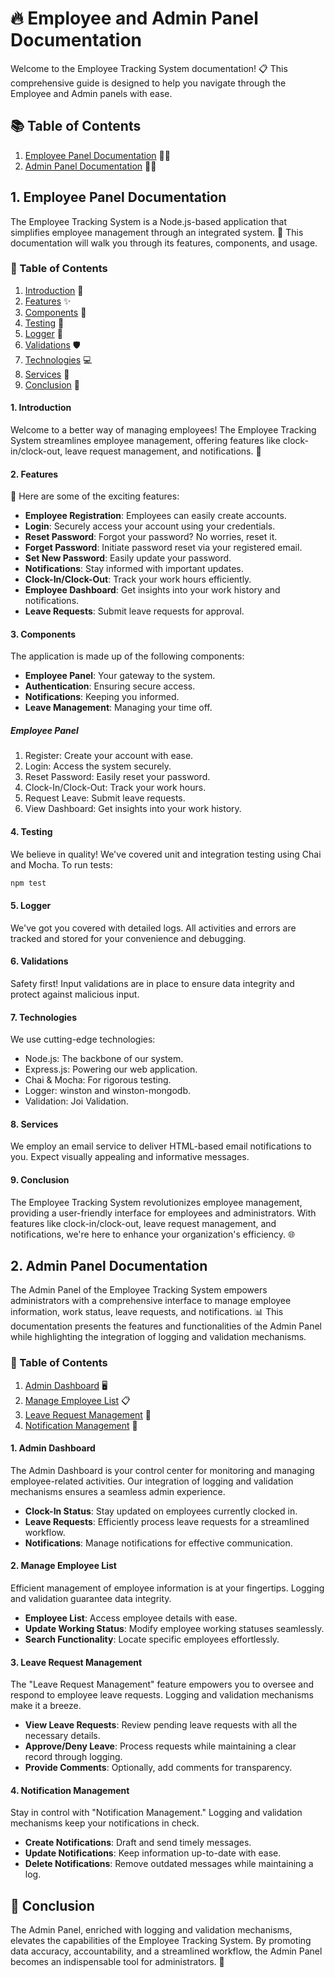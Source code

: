 # 🔥 Employee and Admin Panel Documentation

Welcome to the Employee Tracking System documentation! 📋 This comprehensive guide is designed to help you navigate through the Employee and Admin panels with ease.

## 📚 Table of Contents

1. [Employee Panel Documentation](#employee-panel-documentation) 👨‍💼
2. [Admin Panel Documentation](#admin-panel-documentation) 👩‍💼

## 1. Employee Panel Documentation <a name="employee-panel-documentation"></a>

The Employee Tracking System is a Node.js-based application that simplifies employee management through an integrated system. 🤝 This documentation will walk you through its features, components, and usage.

### 📖 Table of Contents

1. [Introduction](#Introduction) 📌
2. [Features](#Features) ✨
3. [Components](#Components) 🧩
4. [Testing](#Testing) 🧪
5. [Logger](#Logger) 📝
6. [Validations](#Validations) 🛡️
7. [Technologies](#Technologies) 💻
8. [Services](#Services) 📧
9. [Conclusion](#Conclusion) 🎉

#### 1. Introduction <a name="Introduction"></a>

Welcome to a better way of managing employees! The Employee Tracking System streamlines employee management, offering features like clock-in/clock-out, leave request management, and notifications. 🌟

#### 2. Features <a name="Features"></a>

🚀 Here are some of the exciting features:

- **Employee Registration**: Employees can easily create accounts.
- **Login**: Securely access your account using your credentials.
- **Reset Password**: Forgot your password? No worries, reset it.
- **Forget Password**: Initiate password reset via your registered email.
- **Set New Password**: Easily update your password.
- **Notifications**: Stay informed with important updates.
- **Clock-In/Clock-Out**: Track your work hours efficiently.
- **Employee Dashboard**: Get insights into your work history and notifications.
- **Leave Requests**: Submit leave requests for approval.

#### 3. Components <a name="Components"></a>

The application is made up of the following components:

- **Employee Panel**: Your gateway to the system.
- **Authentication**: Ensuring secure access.
- **Notifications**: Keeping you informed.
- **Leave Management**: Managing your time off.

##### Employee Panel <a name="Employee Panel"></a>

1. Register: Create your account with ease.
2. Login: Access the system securely.
3. Reset Password: Easily reset your password.
4. Clock-In/Clock-Out: Track your work hours.
5. Request Leave: Submit leave requests.
6. View Dashboard: Get insights into your work history.

#### 4. Testing <a name="Testing"></a>

We believe in quality! We've covered unit and integration testing using Chai and Mocha. To run tests:

```bash
npm test
```

#### 5. Logger <a name="Logger"></a>

We've got you covered with detailed logs. All activities and errors are tracked and stored for your convenience and debugging.

#### 6. Validations <a name="Validations"></a>

Safety first! Input validations are in place to ensure data integrity and protect against malicious input.

#### 7. Technologies <a name="Technologies"></a>

We use cutting-edge technologies:

- Node.js: The backbone of our system.
- Express.js: Powering our web application.
- Chai & Mocha: For rigorous testing.
- Logger: winston and winston-mongodb.
- Validation: Joi Validation.

#### 8. Services <a name="Services"></a>

We employ an email service to deliver HTML-based email notifications to you. Expect visually appealing and informative messages.

#### 9. Conclusion <a name="Conclusion"></a>

The Employee Tracking System revolutionizes employee management, providing a user-friendly interface for employees and administrators. With features like clock-in/clock-out, leave request management, and notifications, we're here to enhance your organization's efficiency. 🌐

## 2. Admin Panel Documentation <a name="admin-panel-documentation"></a>

The Admin Panel of the Employee Tracking System empowers administrators with a comprehensive interface to manage employee information, work status, leave requests, and notifications. 📊 This documentation presents the features and functionalities of the Admin Panel while highlighting the integration of logging and validation mechanisms.

### 📖 Table of Contents

1. [Admin Dashboard](#admin-dashboard) 🖥️
2. [Manage Employee List](#manage-employee-list) 📋
3. [Leave Request Management](#leave-request-management) 📅
4. [Notification Management](#notification-management) 💌

#### 1. Admin Dashboard <a name="admin-dashboard"></a>

The Admin Dashboard is your control center for monitoring and managing employee-related activities. Our integration of logging and validation mechanisms ensures a seamless admin experience.

- **Clock-In Status**: Stay updated on employees currently clocked in.
- **Leave Requests**: Efficiently process leave requests for a streamlined workflow.
- **Notifications**: Manage notifications for effective communication.

#### 2. Manage Employee List <a name="manage-employee-list"></a>

Efficient management of employee information is at your fingertips. Logging and validation guarantee data integrity.

- **Employee List**: Access employee details with ease.
- **Update Working Status**: Modify employee working statuses seamlessly.
- **Search Functionality**: Locate specific employees effortlessly.

#### 3. Leave Request Management <a name="leave-request-management"></a>

The "Leave Request Management" feature empowers you to oversee and respond to employee leave requests. Logging and validation mechanisms make it a breeze.

- **View Leave Requests**: Review pending leave requests with all the necessary details.
- **Approve/Deny Leave**: Process requests while maintaining a clear record through logging.
- **Provide Comments**: Optionally, add comments for transparency.

#### 4. Notification Management <a name="notification-management"></a>

Stay in control with "Notification Management." Logging and validation mechanisms keep your notifications in check.

- **Create Notifications**: Draft and send timely messages.
- **Update Notifications**: Keep information up-to-date with ease.
- **Delete Notifications**: Remove outdated messages while maintaining a log.

## 🎉 Conclusion

The Admin Panel, enriched with logging and validation mechanisms, elevates the capabilities of the Employee Tracking System. By promoting data accuracy, accountability, and a streamlined workflow, the Admin Panel becomes an indispensable tool for administrators. 🚀
